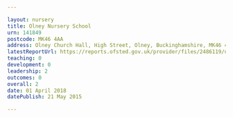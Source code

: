 ```yaml
---

layout: nursery
title: Olney Nursery School
urn: 141849
postcode: MK46 4AA
address: Olney Church Hall, High Street, Olney, Buckinghamshire, MK46 4AA
latestReportUrl: https://reports.ofsted.gov.uk/provider/files/2486119/urn/141849.pdf
teaching: 0
development: 0
leadership: 2
outcomes: 0
overall: 2
date: 01 April 2018 
datePublish: 21 May 2015

---
```


